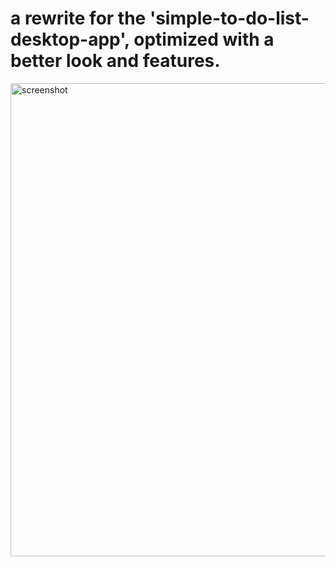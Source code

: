 # a rewrite for the 'simple-to-do-list-desktop-app', optimized with a better look and features.
<img width="1277" height="757" alt="screenshot" src="https://github.com/user-attachments/assets/427dd3ab-3638-4581-8309-9a9a4c4ac9c6" />


